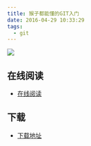 ```yaml
---
title: 猴子都能懂的GIT入门
date: 2016-04-29 10:33:29
tags:
  - git
---
```


![](http://box.kancloud.cn/2015-06-26_558ca96ed393b_173x231.png?imageMogr2/thumbnail/173x231!/interlace/1/quality/100)

<!--more-->

## 在线阅读 ##

+ [在线阅读](http://www.kancloud.cn/thinkphp/git-guide)

## 下载 ##

+ [下载地址](http://www.kancloud.cn/thinkphp/git-guide)
